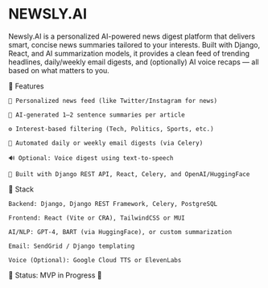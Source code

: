 # NEWSLY.AI
Newsly.AI is a personalized AI-powered news digest platform that delivers smart, concise news summaries tailored to your interests. Built with Django, React, and AI summarization models, it provides a clean feed of trending headlines, daily/weekly email digests, and (optionally) AI voice recaps — all based on what matters to you.

🔹 Features

    📰 Personalized news feed (like Twitter/Instagram for news)

    🧠 AI-generated 1–2 sentence summaries per article

    ⚙️ Interest-based filtering (Tech, Politics, Sports, etc.)

    📧 Automated daily or weekly email digests (via Celery)

    🔊 Optional: Voice digest using text-to-speech

    🎯 Built with Django REST API, React, Celery, and OpenAI/HuggingFace

🔹 Stack

    Backend: Django, Django REST Framework, Celery, PostgreSQL

    Frontend: React (Vite or CRA), TailwindCSS or MUI

    AI/NLP: GPT-4, BART (via HuggingFace), or custom summarization

    Email: SendGrid / Django templating

    Voice (Optional): Google Cloud TTS or ElevenLabs

🔹 Status: MVP in Progress 🚧
